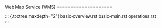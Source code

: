 Web Map Service (WMS) ====================

::: {.toctree maxdepth="2"}
basic-overview.rst basic-main.rst operations.rst
:::
